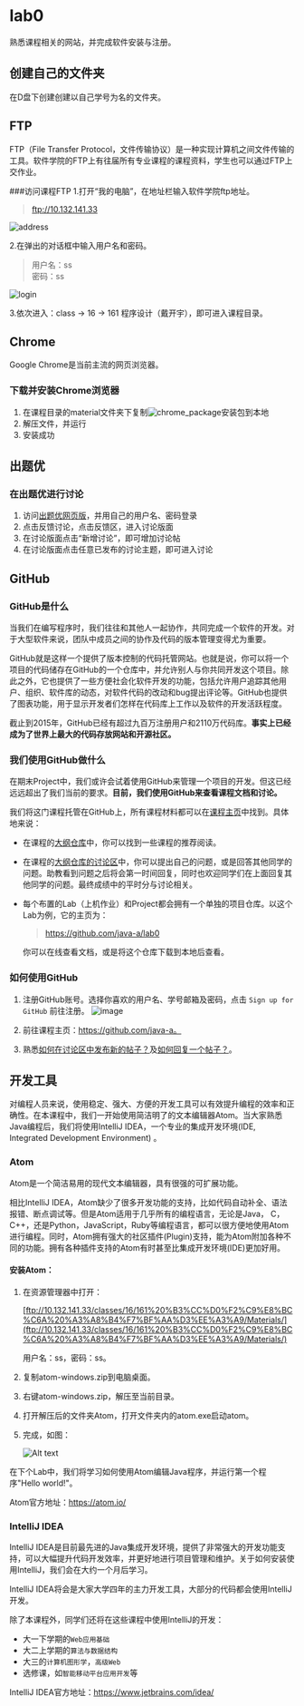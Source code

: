 # lab0
熟悉课程相关的网站，并完成软件安装与注册。


## 创建自己的文件夹
在D盘下创建创建以自己学号为名的文件夹。

## FTP  
FTP（File Transfer Protocol，文件传输协议）是一种实现计算机之间文件传输的工具。软件学院的FTP上有往届所有专业课程的课程资料，学生也可以通过FTP上交作业。

###访问课程FTP
1.打开“我的电脑”，在地址栏输入软件学院ftp地址。

> ftp://10.132.141.33

![address](https://cloud.githubusercontent.com/assets/9759891/18254814/4f15a89a-73d4-11e6-8b12-757da48e1f6c.png)

2.在弹出的对话框中输入用户名和密码。

>用户名：ss  
>密码：ss

![login](https://cloud.githubusercontent.com/assets/9759891/18254756/b3930f0c-73d3-11e6-8ef0-aa95857e54ec.png)

3.依次进入：class -> 16 -> 161 程序设计（戴开宇），即可进入课程目录。

## Chrome  
Google Chrome是当前主流的网页浏览器。

### 下载并安装Chrome浏览器
1. 在课程目录的material文件夹下复制![chrome_package](https://cloud.githubusercontent.com/assets/9759891/18254827/75e3206a-73d4-11e6-859c-5d90e1b539ff.png)安装包到本地
2. 解压文件，并运行
3. 安装成功

## 出题优

### 在出题优进行讨论  
1. 访问[出题优网页版][1]，并用自己的用户名、密码登录
2. 点击反馈讨论，点击反馈区，进入讨论版面
3. 在讨论版面点击“新增讨论”，即可增加讨论帖
4. 在讨论版面点击任意已发布的讨论主题，即可进入讨论

[1]: http://cty.zuvio.com.cn/        "出题优网页版"

## GitHub

### GitHub是什么

当我们在编写程序时，我们往往和其他人一起协作，共同完成一个软件的开发。对于大型软件来说，团队中成员之间的协作及代码的版本管理变得尤为重要。

GitHub就是这样一个提供了版本控制的代码托管网站。也就是说，你可以将一个项目的代码储存在GitHub的一个仓库中，并允许别人与你共同开发这个项目。除此之外，它也提供了一些方便社会化软件开发的功能，包括允许用户追踪其他用户、组织、软件库的动态，对软件代码的改动和bug提出评论等。GitHub也提供了图表功能，用于显示开发者们怎样在代码库上工作以及软件的开发活跃程度。

截止到2015年，GitHub已经有超过九百万注册用户和2110万代码库。**事实上已经成为了世界上最大的代码存放网站和开源社区。**

### 我们使用GitHub做什么

在期末Project中，我们或许会试着使用GitHub来管理一个项目的开发。但这已经远远超出了我们当前的要求。**目前，我们使用GitHub来查看课程文档和讨论。**

我们将这门课程托管在GitHub上，所有课程材料都可以在[课程主页](https://github.com/orgs/java-a)中找到。具体地来说：

- 在课程的[大纲仓库](https://github.com/java-a/syllabus)中，你可以找到一些课程的推荐阅读。

- 在课程的[大纲仓库的讨论区](https://github.com/java-a/syllabus/issues)中，你可以提出自己的问题，或是回答其他同学的问题。助教看到问题之后将会第一时间回复，同时也欢迎同学们在上面回复其他同学的问题。最终成绩中的平时分与讨论相关。

- 每个布置的Lab（上机作业）和Project都会拥有一个单独的项目仓库。以这个Lab为例，它的主页为：

  > https://github.com/java-a/lab0

  你可以在线查看文档，或是将这个仓库下载到本地后查看。

### 如何使用GitHub

1. 注册GitHub账号。选择你喜欢的用户名、学号邮箱及密码，点击 `Sign up for GitHub` 前往注册。
   ![image](https://cloud.githubusercontent.com/assets/7262715/18254555/665afc4c-73d1-11e6-8db0-be555d8e75e2.png)

2. 前往课程主页：https://github.com/java-a。


1. 熟悉[如何在讨论区中发布新的帖子？](https://github.com/java-a/syllabus/issues/1)及[如何回复一个帖子？](https://github.com/java-a/syllabus/issues/2)。



## 开发工具

对编程人员来说，使用稳定、强大、方便的开发工具可以有效提升编程的效率和正确性。在本课程中，我们一开始使用简洁明了的文本编辑器Atom。当大家熟悉Java编程后，我们将使用IntelliJ IDEA，一个专业的集成开发环境(IDE, Integrated Development Environment) 。

### Atom

Atom是一个简洁易用的现代文本编辑器，具有很强的可扩展功能。

相比IntelliJ IDEA，Atom缺少了很多开发功能的支持，比如代码自动补全、语法报错、断点调试等。但是Atom适用于几乎所有的编程语言，无论是Java， C，C++，还是Python，JavaScript，Ruby等编程语言，都可以很方便地使用Atom进行编程。同时，Atom拥有强大的社区插件(Plugin)支持，能为Atom附加各种不同的功能。拥有各种插件支持的Atom有时甚至比集成开发环境(IDE)更加好用。

#### 安装Atom：

1. 在资源管理器中打开：

   [ftp://10.132.141.33/classes/16/161%20%B3%CC%D0%F2%C9%E8%BC%C6A%20%A3%A8%B4%F7%BF%AA%D3%EE%A3%A9/Materials/](ftp://10.132.141.33/classes/16/161%20%B3%CC%D0%F2%C9%E8%BC%C6A%20%A3%A8%B4%F7%BF%AA%D3%EE%A3%A9/Materials/)

   用户名：ss，密码：ss。

2. 复制atom-windows.zip到电脑桌面。

3. 右键atom-windows.zip，解压至当前目录。

4. 打开解压后的文件夹Atom，打开文件夹内的atom.exe启动atom。

5. 完成，如图：

   ![Alt text](https://cloud.githubusercontent.com/assets/6532225/18254055/7a525a74-73cc-11e6-92ff-9162da69ff38.png)



在下个Lab中，我们将学习如何使用Atom编辑Java程序，并运行第一个程序"Hello world!"。

Atom官方地址：https://atom.io/

### IntelliJ IDEA

IntelliJ IDEA是目前最先进的Java集成开发环境，提供了非常强大的开发功能支持，可以大幅提升代码开发效率，并更好地进行项目管理和维护。关于如何安装使用IntelliJ，我们会在大约一个月后学习。

IntelliJ IDEA将会是大家大学四年的主力开发工具，大部分的代码都会使用IntelliJ开发。

除了本课程外，同学们还将在这些课程中使用IntelliJ的开发：

- 大一下学期的`Web应用基础`
- 大二上学期的`算法与数据结构`
- 大三的`计算机图形学`，`高级Web`
- 选修课，如`智能移动平台应用开发`等

IntelliJ IDEA官方地址：https://www.jetbrains.com/idea/

